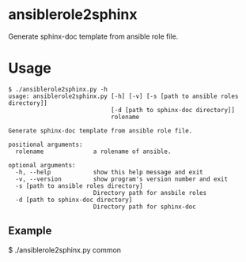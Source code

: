 # ansiblerole2sphinx
Generate sphinx-doc template from ansible role file.

# Usage

```
$ ./ansiblerole2sphinx.py -h
usage: ansiblerole2sphinx.py [-h] [-v] [-s [path to ansible roles directory]]
                             [-d [path to sphinx-doc directory]]
                             rolename

Generate sphinx-doc template from ansible role file.

positional arguments:
  rolename              a rolename of ansible.

optional arguments:
  -h, --help            show this help message and exit
  -v, --version         show program's version number and exit
  -s [path to ansible roles directory]
                        Directory path for ansbile roles
  -d [path to sphinx-doc directory]
                        Directory path for sphinx-doc
```

## Example

   $ ./ansiblerole2sphinx.py common
